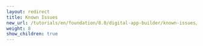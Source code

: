 ```yaml
---
layout: redirect
title: Known Issues
new_url: /tutorials/en/foundation/8.0/digital-app-builder/known-issues/
weight: 8
show_children: true
---
```


